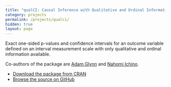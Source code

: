 ```yaml
---
title: "qualCI: Causal Inference with Qualitative and Ordinal Information on Outcomes"
category: projects
permalink: /projects/qualci/
hidden: true
layout: page
---
```


Exact one-sided p-values and confidence intervals for an outcome variable defined on an interval measurement scale with only qualitative and ordinal information available.

Co-authors of the package are [Adam Glynn](http://scholar.harvard.edu/aglynn/home) and [Nahomi Ichino](http://sites.lsa.umich.edu/nichino/).   

* [Download the package from CRAN](http://cran.r-project.org/web/packages/qualCI/index.html)
* [Browse the source on GitHub](https://github.com/kkashin/qualCI)

